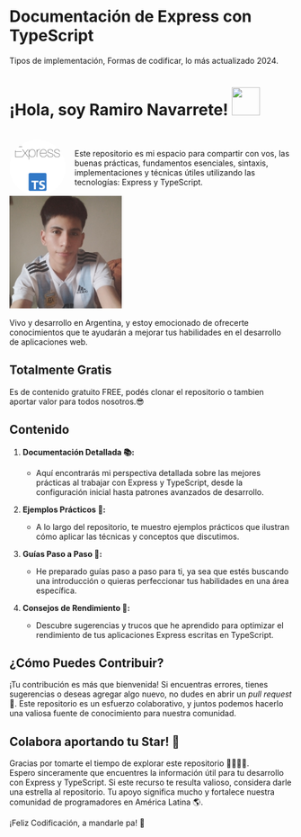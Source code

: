 # Documentación de Express con TypeScript
Tipos de implementación, Formas de codificar, lo más actualizado 2024.
<!DOCTYPE html>
<html lang="en">
<head>
  <meta charset="UTF-8">
  <meta name="viewport" content="width=device-width, initial-scale=1.0">
  <link rel="stylesheet" href="readme-style.css">
  <link rel="preconnect" href="https://fonts.googleapis.com">
<link rel="preconnect" href="https://fonts.gstatic.com" crossorigin>
<link href="https://fonts.googleapis.com/css2?family=Work+Sans&display=swap" rel="stylesheet">
</head>
<body>
<h1 classname="h1-readme">¡Hola, soy <b>Ramiro Navarrete</b>! <img src="https://media.giphy.com/media/2cwPS1zA560EMhufr7/giphy.gif" width="50" height="50"/></h1>

<br>


<div style="display: flex; align-items: center; gap: 16px;">
  <img src="./asset/logos-express&type-readme.png" alt="Foto de perfil" style="border-radius: 50%; width: 100px; height: 100px;">
  <p style="flex: 1;">Este repositorio es mi espacio para compartir con vos, las buenas prácticas, fundamentos esenciales, sintaxis, implementaciones y técnicas útiles utilizando las tecnologías: Express y TypeScript.</p>
</div>




<div class="profile-container">
  <img src="./asset/ico.jpg" width="200px" height="200px" alt="Foto de perfil" class="profile-image">
  <p>Vivo y desarrollo en Argentina, y estoy emocionado de ofrecerte conocimientos que te ayudarán a mejorar tus habilidades en el desarrollo de aplicaciones web.</p>
</div>

</body>
</html>

## Totalmente Gratis
Es de contenido gratuito FREE, podés clonar el repositorio o tambien aportar valor para todos nosotros.😎

## Contenido

1. **Documentación Detallada 📚:**
   - Aquí encontrarás mi perspectiva detallada sobre las mejores prácticas al trabajar con Express y TypeScript, desde la configuración inicial hasta patrones avanzados de desarrollo.

2. **Ejemplos Prácticos 🎢:**
   - A lo largo del repositorio, te muestro ejemplos prácticos que ilustran cómo aplicar las técnicas y conceptos que discutimos.

3. **Guías Paso a Paso 🚦:**
   - He preparado guías paso a paso para ti, ya sea que estés buscando una introducción o quieras perfeccionar tus habilidades en una área específica.

4. **Consejos de Rendimiento 🚀:**
   - Descubre sugerencias y trucos que he aprendido para optimizar el rendimiento de tus aplicaciones Express escritas en TypeScript.

## ¿Cómo Puedes Contribuir? 

¡Tu contribución es más que bienvenida! Si encuentras errores, tienes sugerencias o deseas agregar algo nuevo, no dudes en abrir un *pull request* 🚨. Este repositorio es un esfuerzo colaborativo, y juntos podemos hacerlo una valiosa fuente de conocimiento para nuestra comunidad.

## Colabora aportando tu Star! 🌟

Gracias por tomarte el tiempo de explorar este repositorio 🤜🏻🤛🏻.<br>
Espero sinceramente que encuentres la información útil para tu desarrollo con Express y TypeScript. Si este recurso te resulta valioso, considera darle una estrella al repositorio. Tu apoyo significa mucho y fortalece nuestra comunidad de programadores en América Latina 🌎.

¡Feliz Codificación, a mandarle pa! 🚀
